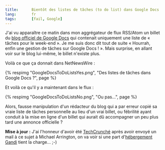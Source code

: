 ```yaml
---
title:      Bientôt des listes de tâches (to do list) dans Google Docs ?
lang:       fr
tags:       [fail, Google]
---
```


J'ai vu apparaître ce matin dans mon aggrégateur de flux RSS/Atom un billet du [blog officiel de Google Docs](http://googledocs.blogspot.com/) qui contenait uniquement une liste de « tâches pour le week-end ». Je me suis donc dit tout de suite « Hourrah, enfin une gestion de tâches sur Google Docs ! ». Mais surprise, en allant voir sur le blog lui-même, le billet n'existe plus.


Voilà ce que ça donnait dans NetNewsWire :

{% respimg "GoogleDocsToDoListsYes.png", "Des listes de tâches dans Google Docs ?", page %}


Et voilà ce qu'il y a maintenant dans le flux :

{% respimg "GoogleDocsToDoListsNo.png", "Ou pas…", page %}


Alors, fausse manipulation d'un rédacteur du blog qui a par erreur copié sa vraie liste de tâches personnelle au lieu d'un vrai billet, ou fébrilité ayant conduit à la mise en ligne d'un billet qui aurait dû accompagner un peu plus tard une annonce officielle ?

**Mise à jour :** J'ai l'honneur d'avoir été [TechCrunché](http://www.techcrunch.com/2008/04/11/google-launching-todo-list-product/) après avoir envoyé un mail à ce sujet à Michael Arrington, on va voir si une part d'[hébergement Gandi](http://www.gandi.net/hebergement/) tient la charge… ;-)
